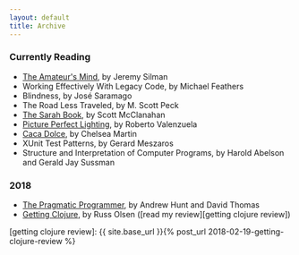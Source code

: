 ```yaml
---
layout: default
title: Archive
---
```


### Currently Reading

- [The Amateur's Mind][the amateur's mind], by Jeremy Silman
- Working Effectively With Legacy Code, by Michael Feathers
- Blindness, by José Saramago
- The Road Less Traveled, by M. Scott Peck
- [The Sarah Book][the sarah book], by Scott McClanahan
- [Picture Perfect Lighting][picture perfect lighting], by Roberto Valenzuela
- [Caca Dolce][caca dolce], by Chelsea Martin
- XUnit Test Patterns, by Gerard Meszaros
- Structure and Interpretation of Computer Programs, by Harold Abelson and Gerald Jay Sussman

### 2018

- [The Pragmatic Programmer][the pragmatic programmer], by Andrew Hunt and David Thomas
- [Getting Clojure][getting clojure], by Russ Olsen ([read my review][getting clojure review])

[getting clojure review]: {{ site.base_url }}{% post_url 2018-02-19-getting-clojure-review %}

[caca dolce]: https://softskull.com/dd-product/caca-dolce/
[getting clojure]: https://pragprog.com/book/roclojure/getting-clojure
[picture perfect lighting]: https://rockynook.com/shop/photography/picture-perfect-lighting/
[the amateur's mind]: https://www.silmanjamespress.com/shop/chess/amateurs-mind-the-2nd-edition/
[the pragmatic programmer]: https://pragprog.com/book/tpp/the-pragmatic-programmer
[the sarah book]: https://nytyrant.com/collections/titles/products/pre-order-the-sarah-book-by-scott-mcclanahan
